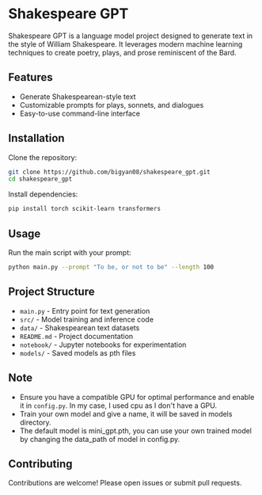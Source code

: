 # Shakespeare GPT

Shakespeare GPT is a language model project designed to generate text in the style of William Shakespeare. It leverages modern machine learning techniques to create poetry, plays, and prose reminiscent of the Bard.

## Features

- Generate Shakespearean-style text
- Customizable prompts for plays, sonnets, and dialogues
- Easy-to-use command-line interface

## Installation

Clone the repository:

```bash
git clone https://github.com/bigyan08/shakespeare_gpt.git
cd shakespeare_gpt
```

Install dependencies:

```bash
pip install torch scikit-learn transformers 
```

## Usage

Run the main script with your prompt:

```bash
python main.py --prompt "To be, or not to be" --length 100
```

## Project Structure

- `main.py` - Entry point for text generation
- `src/` - Model training and inference code
- `data/` - Shakespearean text datasets
- `README.md` - Project documentation
- `notebook/` - Jupyter notebooks for experimentation 
- `models/` - Saved models as pth files

## Note
- Ensure you have a compatible GPU for optimal performance and enable it in `config.py`. In my case, I used cpu as I don't have a GPU.
- Train your own model and give a name, it will be saved in models directory.
- The default model is mini_gpt.pth, you can use your own trained model by changing the data_path of model in config.py.

## Contributing

Contributions are welcome! Please open issues or submit pull requests.

